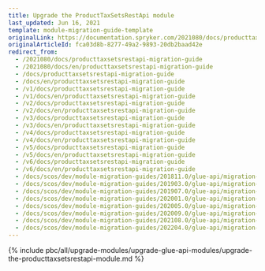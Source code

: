 ```yaml
---
title: Upgrade the ProductTaxSetsRestApi module
last_updated: Jun 16, 2021
template: module-migration-guide-template
originalLink: https://documentation.spryker.com/2021080/docs/producttaxsetsrestapi-migration-guide
originalArticleId: fca03d8b-8277-49a2-9893-20db2baad42e
redirect_from:
  - /2021080/docs/producttaxsetsrestapi-migration-guide
  - /2021080/docs/en/producttaxsetsrestapi-migration-guide
  - /docs/producttaxsetsrestapi-migration-guide
  - /docs/en/producttaxsetsrestapi-migration-guide
  - /v1/docs/producttaxsetsrestapi-migration-guide
  - /v1/docs/en/producttaxsetsrestapi-migration-guide
  - /v2/docs/producttaxsetsrestapi-migration-guide
  - /v2/docs/en/producttaxsetsrestapi-migration-guide
  - /v3/docs/producttaxsetsrestapi-migration-guide
  - /v3/docs/en/producttaxsetsrestapi-migration-guide
  - /v4/docs/producttaxsetsrestapi-migration-guide
  - /v4/docs/en/producttaxsetsrestapi-migration-guide
  - /v5/docs/producttaxsetsrestapi-migration-guide
  - /v5/docs/en/producttaxsetsrestapi-migration-guide
  - /v6/docs/producttaxsetsrestapi-migration-guide
  - /v6/docs/en/producttaxsetsrestapi-migration-guide
  - /docs/scos/dev/module-migration-guides/201811.0/glue-api/migration-guide-producttaxsetsrestapi.html
  - /docs/scos/dev/module-migration-guides/201903.0/glue-api/migration-guide-producttaxsetsrestapi.html
  - /docs/scos/dev/module-migration-guides/201907.0/glue-api/migration-guide-producttaxsetsrestapi.html
  - /docs/scos/dev/module-migration-guides/202001.0/glue-api/migration-guide-producttaxsetsrestapi.html
  - /docs/scos/dev/module-migration-guides/202005.0/glue-api/migration-guide-producttaxsetsrestapi.html
  - /docs/scos/dev/module-migration-guides/202009.0/glue-api/migration-guide-producttaxsetsrestapi.html
  - /docs/scos/dev/module-migration-guides/202108.0/glue-api/migration-guide-producttaxsetsrestapi.html
  - /docs/scos/dev/module-migration-guides/202204.0/glue-api/migration-guide-producttaxsetsrestapi.html  
---
```


{% include pbc/all/upgrade-modules/upgrade-glue-api-modules/upgrade-the-producttaxsetsrestapi-module.md %} <!-- To edit, see /_includes/pbc/all/upgrade-modules/upgrade-glue-api-modules/upgrade-the-producttaxsetsrestapi-module.md -->
